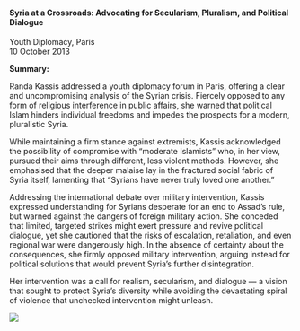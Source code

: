 <h4>Syria at a Crossroads: Advocating for Secularism, Pluralism, and Political Dialogue</h4>

Youth Diplomacy, Paris<br>
10 October 2013

<b>Summary:</b>	

Randa Kassis addressed a youth diplomacy forum in Paris, offering a clear and uncompromising analysis of the Syrian crisis. Fiercely opposed to any form of religious interference in public affairs, she warned that political Islam hinders individual freedoms and impedes the prospects for a modern, pluralistic Syria.

While maintaining a firm stance against extremists, Kassis acknowledged the possibility of compromise with “moderate Islamists” who, in her view, pursued their aims through different, less violent methods. However, she emphasised that the deeper malaise lay in the fractured social fabric of Syria itself, lamenting that “Syrians have never truly loved one another.”

Addressing the international debate over military intervention, Kassis expressed understanding for Syrians desperate for an end to Assad’s rule, but warned against the dangers of foreign military action. She conceded that limited, targeted strikes might exert pressure and revive political dialogue, yet she cautioned that the risks of escalation, retaliation, and even regional war were dangerously high. In the absence of certainty about the consequences, she firmly opposed military intervention, arguing instead for political solutions that would prevent Syria’s further disintegration.

Her intervention was a call for realism, secularism, and dialogue — a vision that sought to protect Syria’s diversity while avoiding the devastating spiral of violence that unchecked intervention might unleash.

![](135.jpg)
<p></p>
